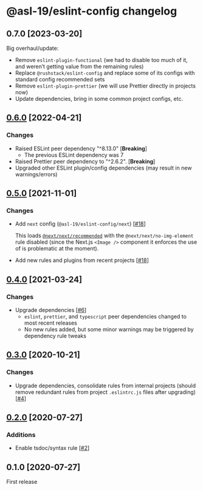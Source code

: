 # @asl-19/eslint-config changelog

## 0.7.0 [2023-03-20]

Big overhaul/update:

- Remove `eslint-plugin-functional` (we had to disable too much of it, and weren’t getting value from the remaining rules)
- Replace `@rushstack/eslint-config` and replace some of its configs with standard config recommended sets
- Remove `eslint-plugin-prettier` (we will use Prettier directly in projects now)
- Update dependencies, bring in some common project configs, etc.

## [0.6.0](https://github.com/ASL-19/eslint-config/pulls?q=is%3Apr+milestone%3A0.6.0) [2022-04-21]

### Changes

- Raised ESLint peer dependency "^8.13.0" [**Breaking**]
  - The previous ESLint dependency was 7
- Raised Prettier peer dependency to "^2.6.2". [**Breaking**]
- Upgraded other ESLint plugin/config dependencies (may result in new warnings/errors)

## [0.5.0](https://github.com/ASL-19/eslint-config/pulls?q=is%3Apr+milestone%3A0.5.0) [2021-11-01]

### Changes

- Add `next` config (`@asl-19/eslint-config/next`) [[#18](https://github.com/ASL-19/eslint-config/pull/18)]

  This loads [`@next/next/recommended`](https://github.com/vercel/next.js/blob/canary/packages/eslint-plugin-next/lib/index.js#L23) with the `@next/next/no-img-element` rule disabled (since the Next.js `<Image />` component it enforces the use of is problematic at the moment).

- Add new rules and plugins from recent projects [[#18](https://github.com/ASL-19/eslint-config/pull/18)]

## [0.4.0](https://github.com/ASL-19/eslint-config/pulls?q=is%3Apr+milestone%3A0.4.0) [2021-03-24]

### Changes

- Upgrade dependencies [[#6](https://github.com/ASL-19/eslint-config/pull/6)]
  - `eslint`, `prettier`, and `typescript` peer dependencies changed to most recent releases
  - No new rules added, but some minor warnings may be triggered by dependency rule tweaks

## [0.3.0](https://github.com/ASL-19/eslint-config/pulls?q=is%3Apr+milestone%3A0.3.0) [2020-10-21]

### Changes

- Upgrade dependencies, consolidate rules from internal projects (should remove redundant rules from project `.eslintrc.js` files after upgrading) [[#4](https://github.com/ASL-19/eslint-config/pull/4)]

## [0.2.0](https://github.com/ASL-19/eslint-config/pulls?q=is%3Apr+milestone%3A0.2.0) [2020-07-27]

### Additions

- Enable tsdoc/syntax rule [[#2](https://github.com/ASL-19/eslint-config/pull/2)]

## 0.1.0 [2020-07-27]

First release
